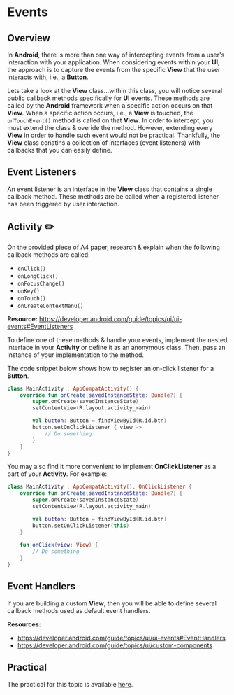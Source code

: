 # **Events**

## Overview
In **Android**, there is more than one way of intercepting events from a user's interaction with your application. When considering events within your **UI**, the approach is to capture the events from the specific **View** that the user interacts with, i.e., a **Button**.

Lets take a look at the **View** class...within this class, you will notice several public callback methods specifically for **UI** events. These methods are called by the **Android** framework when a specific action occurs on that **View**. When a specific action occurs, i.e., a **View** is touched, the `onTouchEvent()` method is called on that **View**. In order to intercept, you must extend the class & overide the method. However, extending every **View** in order to handle such event would not be practical. Thankfully, the **View** class conatins a collection of interfaces (event listeners) with callbacks that you can easily define. 

## Event Listeners
An event listener is an interface in the **View** class that contains a single callback method. These methods are be called when a registered listener has been triggered by user interaction.

## Activity ✏️

On the provided piece of A4 paper, research & explain when the following callback methods are called:
- `onClick()`
- `onLongClick()`
- `onFocusChange()`
- `onKey()`
- `onTouch()`
- `onCreateContextMenu()`

**Resource:** https://developer.android.com/guide/topics/ui/ui-events#EventListeners

To define one of these methods & handle your events, implement the nested interface in your **Activity** or define it as an anonymous class. Then, pass an instance of your implementation to the method.

The code snippet below shows how to register an on-click listener for a **Button**.

```kotlin
class MainActivity : AppCompatActivity() {
    override fun onCreate(savedInstanceState: Bundle?) {
        super.onCreate(savedInstanceState)
        setContentView(R.layout.activity_main)

        val button: Button = findViewById(R.id.btn)
        button.setOnClickListener { view ->
            // Do something
        }
    }
}
```

You may also find it more convenient to implement **OnClickListener** as a part of your **Activity**. For example:

```kotlin
class MainActivity : AppCompatActivity(), OnClickListener {
    override fun onCreate(savedInstanceState: Bundle?) {
        super.onCreate(savedInstanceState)
        setContentView(R.layout.activity_main)

        val button: Button = findViewById(R.id.btn)
        button.setOnClickListener(this)
    }
    
    fun onClick(view: View) {
        // Do something
    }
}
```

## Event Handlers
If you are building a custom **View**, then you will be able to define several callback methods used as default event handlers. 

**Resources:** 
- https://developer.android.com/guide/topics/ui/ui-events#EventHandlers
- https://developer.android.com/guide/topics/ui/custom-components

## 

## Practical
The practical for this topic is available [here]().
